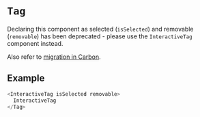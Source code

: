 # `Tag`

Declaring this component as selected (`isSelected`) and removable (`removable`) has been deprecated - please use the `InteractiveTag` component instead.

Also refer to [migration in Carbon](https://github.com/carbon-design-system/carbon/blob/master/packages/react/src/components/Tag/migrate-to-7.x.md).

## Example

```js
<InteractiveTag isSelected removable>
  InteractiveTag
</Tag>
```
